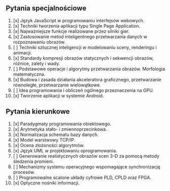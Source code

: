 
## Pytania specjalnościowe
1. [x] Język JavaScript w programowaniu interfejsów webowych.
2. [x] Techniki tworzenia aplikacji typu Single Page Application. 
3. [x] Najważniejsze funkcje realizowane przez silniki gier.
4. [x] Zastosowanie metod inteligentnego przetwarzania danych w rozpoznawaniu obrazów.
5. [ ] Techniki sztucznej inteligencji w modelowaniu sceny, renderingu i animacji.
6. [x] Standardy kompresji obrazów statycznych i sekwencji obrazów, różnice, zalety i wady.
7. [ ] Podstawowe operacje i algorytmy przetwarzania obrazów. Morfologia matematyczna.
8. [x] Budowa i zasada działania akceleratora graficznego, przetwarzanie równoległe, przetwarzanie wielowątkowe.
9. [ ] Idea programowania i obliczeń ogólnego przeznaczenia na GPU.
10. [x] Tworzenie aplikacji w systemie Android.

## Pytania kierunkowe 
1. [x] Paradygmaty programowania obiektowego. 
2. [x] Arytmetyka stało- i zmiennoprzecinkowa. 
3. [x] Normalizacja schematu bazy danych.
4. [x] Model warstwowy TCP/IP.
5. [x] Ocena złożoności algorytmów.
6. [x] Język UML w projektowaniu
oprogramowania.
7. [ ] Generowanie realistycznych obrazów scen
3-D za pomocą metody śledzenia promieni.
8. [ ] Mechanizmy systemu operacyjnego
wspomagające synchronizację procesów.
9. [ ] Programowalne scalone układy cyfrowe
PLD, CPLD oraz FPGA.
10. [x] Optyczne nośniki informacji.